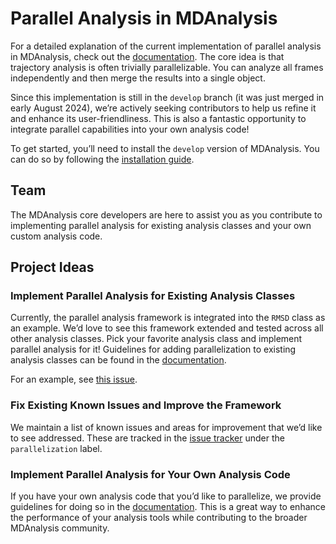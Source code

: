 # Parallel Analysis in MDAnalysis

For a detailed explanation of the current implementation of parallel analysis in MDAnalysis, check out the [documentation](https://docs.mdanalysis.org/dev/documentation_pages/analysis/parallelization.html). The core idea is that trajectory analysis is often trivially parallelizable. You can analyze all frames independently and then merge the results into a single object.

Since this implementation is still in the `develop` branch (it was just merged in early August 2024), we’re actively seeking contributors to help us refine it and enhance its user-friendliness. This is also a fantastic opportunity to integrate parallel capabilities into your own analysis code!

To get started, you’ll need to install the `develop` version of MDAnalysis. You can do so by following the [installation guide](https://userguide.mdanalysis.org/2.8.0-dev0/contributing_code.html).

## Team

The MDAnalysis core developers are here to assist you as you contribute to implementing parallel analysis for existing analysis classes and your own custom analysis code.

## Project Ideas

### Implement Parallel Analysis for Existing Analysis Classes

Currently, the parallel analysis framework is integrated into the `RMSD` class as an example. We’d love to see this framework extended and tested across all other analysis classes. Pick your favorite analysis class and implement parallel analysis for it! Guidelines for adding parallelization to existing analysis classes can be found in the [documentation](https://docs.mdanalysis.org/dev/documentation_pages/analysis/parallelization.html#adding-parallelization-to-your-own-analysis-class).

For an example, see [this issue](https://github.com/MDAnalysis/mdanalysis/issues/4659).

### Fix Existing Known Issues and Improve the Framework

We maintain a list of known issues and areas for improvement that we’d like to see addressed. These are tracked in the [issue tracker](https://github.com/MDAnalysis/mdanalysis/issues?q=is%3Aopen+is%3Aissue+label%3A%22help+wanted%22+label%3Aparallelization) under the `parallelization` label.

### Implement Parallel Analysis for Your Own Analysis Code

If you have your own analysis code that you’d like to parallelize, we provide guidelines for doing so in the [documentation](https://docs.mdanalysis.org/dev/documentation_pages/analysis/parallelization.html#adding-parallelization-to-your-own-analysis-class). This is a great way to enhance the performance of your analysis tools while contributing to the broader MDAnalysis community.
